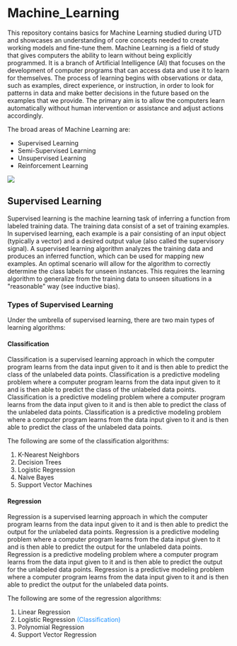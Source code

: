 # Machine_Learning

This repository contains basics for Machine Learning studied during UTD and showcases an understanding of core concepts needed to create working models and fine-tune them. Machine Learning is a field of study that gives computers the ability to learn without being explicitly programmed. It is a branch of Artificial Intelligence (AI) that focuses on the development of computer programs that can access data and use it to learn for themselves. The process of learning begins with observations or data, such as examples, direct experience, or instruction, in order to look for patterns in data and make better decisions in the future based on the examples that we provide. The primary aim is to allow the computers learn automatically without human intervention or assistance and adjust actions accordingly.

The broad areas of Machine Learning are:

* Supervised Learning
* Semi-Supervised Learning
* Unsupervised Learning
* Reinforcement Learning

![](https://scikit-learn.org/stable/_static/ml_map.png)

## Supervised Learning

Supervised learning is the machine learning task of inferring a function from labeled training data. The training data consist of a set of training examples. In supervised learning, each example is a pair consisting of an input object (typically a vector) and a desired output value (also called the supervisory signal). A supervised learning algorithm analyzes the training data and produces an inferred function, which can be used for mapping new examples. An optimal scenario will allow for the algorithm to correctly determine the class labels for unseen instances. This requires the learning algorithm to generalize from the training data to unseen situations in a "reasonable" way (see inductive bias).

### Types of Supervised Learning

Under the umbrella of supervised learning, there are two main types of learning algorithms:

#### Classification

Classification is a supervised learning approach in which the computer program learns from the data input given to it and is then able to predict the class of the unlabeled data points. Classification is a predictive modeling problem where a computer program learns from the data input given to it and is then able to predict the class of the unlabeled data points. Classification is a predictive modeling problem where a computer program learns from the data input given to it and is then able to predict the class of the unlabeled data points. Classification is a predictive modeling problem where a computer program learns from the data input given to it and is then able to predict the class of the unlabeled data points.

The following are some of the classification algorithms:

1. K-Nearest Neighbors
2. Decision Trees
3. Logistic Regression
4. Naive Bayes
5. Support Vector Machines

#### Regression

Regression is a supervised learning approach in which the computer program learns from the data input given to it and is then able to predict the output for the unlabeled data points. Regression is a predictive modeling problem where a computer program learns from the data input given to it and is then able to predict the output for the unlabeled data points. Regression is a predictive modeling problem where a computer program learns from the data input given to it and is then able to predict the output for the unlabeled data points. Regression is a predictive modeling problem where a computer program learns from the data input given to it and is then able to predict the output for the unlabeled data points.

The following are some of the regression algorithms:

1. Linear Regression
2. Logistic Regression <font color = "dodgerblue">(Classification)</font>
3. Polynomial Regression
4. Support Vector Regression
